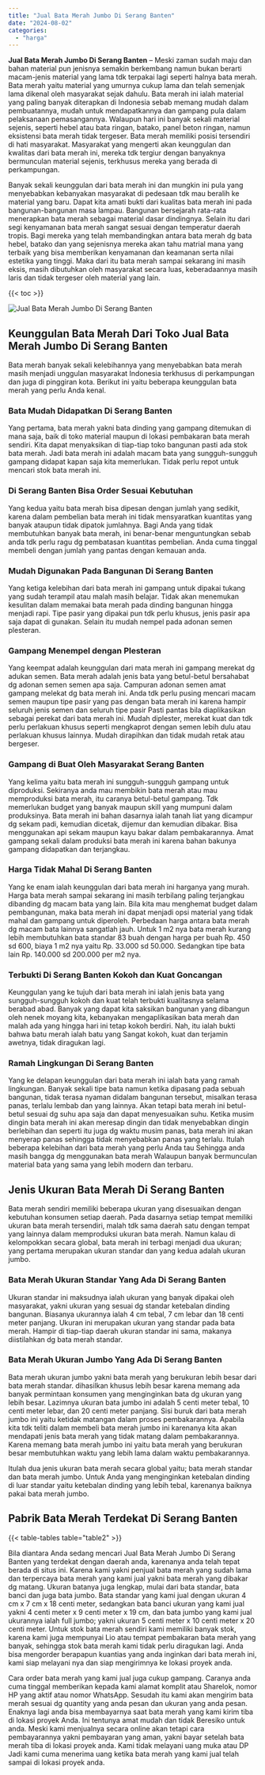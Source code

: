 ```yaml
---
title: "Jual Bata Merah Jumbo Di Serang Banten"
date: "2024-08-02"
categories: 
  - "harga"
---
```


**Jual Bata Merah Jumbo Di Serang Banten** – Meski zaman sudah maju dan bahan material pun jenisnya semakin berkembang namun bukan berarti macam-jenis material yang lama tdk terpakai lagi seperti halnya bata merah. Bata merah yaitu material yang umurnya cukup lama dan telah semenjak lama dikenal oleh masyarakat sejak dahulu. Bata merah ini ialah material yang paling banyak diterapkan di Indonesia sebab memang mudah dalam pembuatannya, mudah untuk mendapatkannya dan gampang pula dalam pelaksanaan pemasangannya. Walaupun hari ini banyak sekali material sejenis, seperti hebel atau bata ringan, batako, panel beton ringan, namun eksistensi bata merah tidak tergeser. Bata merah memiliki posisi tersendiri di hati masyarakat. Masyarakat yang mengerti akan keunggulan dan kwalitas dari bata merah ini, mereka tdk tergiur dengan banyaknya bermunculan material sejenis, terkhusus mereka yang berada di perkampungan.

Banyak sekali keunggulan dari bata merah ini dan mungkin ini pula yang menyebabkan kebanyakan masyarakat di pedesaan tdk mau beralih ke material yang baru. Dapat kita amati bukti dari kualitas bata merah ini pada bangunan-bangunan masa lampau. Bangunan bersejarah rata-rata menerapkan bata merah sebagai material dasar dindingnya. Selain itu dari segi kenyamanan bata merah sangat sesuai dengan temperatur daerah tropis. Bagi mereka yang telah membandingkan antara bata merah dg bata hebel, batako dan yang sejenisnya mereka akan tahu matrial mana yang terbaik yang bisa memberikan kenyamanan dan keamanan serta nilai estetika yang tinggi. Maka dari itu bata merah sampai sekarang ini masih eksis, masih dibutuhkan oleh masyarakat secara luas, keberadaannya masih laris dan tidak tergeser oleh material yang lain.

{{< toc >}}

![Jual Bata Merah Jumbo Di Serang Banten](/images/jual-bata-merah-37.png)

## Keunggulan Bata Merah Dari Toko Jual Bata Merah Jumbo Di Serang Banten

Bata merah banyak sekali kelebihannya yang menyebabkan bata merah masih menjadi unggulan masyarakat Indonesia terkhusus di perkampungan dan juga di pinggiran kota. Berikut ini yaitu beberapa keunggulan bata merah yang perlu Anda kenal.

### Bata Mudah Didapatkan Di Serang Banten

Yang pertama, bata merah yakni bata dinding yang gampang ditemukan di mana saja, baik di toko material maupun di lokasi pembakaran bata merah sendiri. Kita dapat menyaksikan di tiap-tiap toko bangunan pasti ada stok bata merah. Jadi bata merah ini adalah macam bata yang sungguh-sungguh gampang didapat kapan saja kita memerlukan. Tidak perlu repot untuk mencari stok bata merah ini.

### Di Serang Banten Bisa Order Sesuai Kebutuhan

Yang kedua yaitu bata merah bisa dipesan dengan jumlah yang sedikit, karena dalam pembelian bata merah ini tidak mensyaratkan kuantitas yang banyak ataupun tidak dipatok jumlahnya. Bagi Anda yang tidak membutuhkan banyak bata merah, ini benar-benar menguntungkan sebab anda tdk perlu ragu dg pembatasan kuantitas pembelian. Anda cuma tinggal membeli dengan jumlah yang pantas dengan kemauan anda.

### Mudah Digunakan Pada Bangunan Di Serang Banten

Yang ketiga kelebihan dari bata merah ini gampang untuk dipakai tukang yang sudah terampil atau malah masih belajar. Tidak akan menemukan kesulitan dalam memakai bata merah pada dinding bangunan hingga menjadi rapi. Tipe pasir yang dipakai pun tdk perlu khusus, jenis pasir apa saja dapat di gunakan. Selain itu mudah nempel pada adonan semen plesteran.

### Gampang Menempel dengan Plesteran

Yang keempat adalah keunggulan dari mata merah ini gampang merekat dg adukan semen. Bata merah adalah jenis bata yang betul-betul bersahabat dg adonan semen semen apa saja. Campuran adonan semen amat gampang melekat dg bata merah ini. Anda tdk perlu pusing mencari macam semen maupun tipe pasir yang pas dengan bata merah ini karena hampir seluruh jenis semen dan seluruh tipe pasir Pasti pantas bila diaplikasikan sebagai perekat dari bata merah ini. Mudah diplester, merekat kuat dan tdk perlu perlakuan khusus seperti mengkaprot dengan semen lebih dulu atau perlakuan khusus lainnya. Mudah dirapihkan dan tidak mudah retak atau bergeser.

### Gampang di Buat Oleh Masyarakat Serang Banten

Yang kelima yaitu bata merah ini sungguh-sungguh gampang untuk diproduksi. Sekiranya anda mau membikin bata merah atau mau memproduksi bata merah, itu caranya betul-betul gampang. Tdk memerlukan budget yang banyak maupun skill yang mumpuni dalam produksinya. Bata merah ini bahan dasarnya ialah tanah liat yang dicampur dg sekam padi, kemudian dicetak, dijemur dan kemudian dibakar. Bisa menggunakan api sekam maupun kayu bakar dalam pembakarannya. Amat gampang sekali dalam produksi bata merah ini karena bahan bakunya gampang didapatkan dan terjangkau.

### Harga Tidak Mahal Di Serang Banten

Yang ke enam ialah keunggulan dari bata merah ini harganya yang murah. Harga bata merah sampai sekarang ini masih terbilang paling terjangkau dibanding dg macam bata yang lain. Bila kita mau menghemat budget dalam pembangunan, maka bata merah ini dapat menjadi opsi material yang tidak mahal dan gampang untuk diperoleh. Perbedaan harga antara bata merah dg macam bata lainnya sangatlah jauh. Untuk 1 m2 nya bata merah kurang lebih membutuhkan bata standar 83 buah dengan harga per buah Rp. 450 sd 600, biaya 1 m2 nya yaitu Rp. 33.000 sd 50.000. Sedangkan tipe bata lain Rp. 140.000 sd 200.000 per m2 nya.

### Terbukti Di Serang Banten Kokoh dan Kuat Goncangan

Keunggulan yang ke tujuh dari bata merah ini ialah jenis bata yang sungguh-sungguh kokoh dan kuat telah terbukti kualitasnya selama berabad abad. Banyak yang dapat kita saksikan bangunan yang dibangun oleh nenek moyang kita, kebanyakan mengaplikasikan bata merah dan malah ada yang hingga hari ini tetap kokoh berdiri. Nah, itu ialah bukti bahwa batu merah ialah batu yang Sangat kokoh, kuat dan terjamin awetnya, tidak diragukan lagi.

### Ramah Lingkungan Di Serang Banten

Yang ke delapan keunggulan dari bata merah ini ialah bata yang ramah lingkungan. Banyak sekali tipe bata namun ketika dipasang pada sebuah bangunan, tidak terasa nyaman didalam bangunan tersebut, misalkan terasa panas, terlalu lembab dan yang lainnya. Akan tetapi bata merah ini betul-betul sesuai dg suhu apa saja dan dapat menyesuaikan suhu. Ketika musim dingin bata merah ini akan meresap dingin dan tidak menyebabkan dingin berlebihan dan seperti itu juga dg waktu musim panas, bata merah ini akan menyerap panas sehingga tidak menyebabkan panas yang terlalu. Itulah beberapa kelebihan dari bata merah yang perlu Anda tau Sehingga anda masih bangga dg menggunakan bata merah Walaupun banyak bermunculan material bata yang sama yang lebih modern dan terbaru.

## Jenis Ukuran Bata Merah Di Serang Banten

Bata merah sendiri memiliki beberapa ukuran yang disesuaikan dengan kebutuhan konsumen setiap daerah. Pada dasarnya setiap tempat memiliki ukuran bata merah tersendiri, malah tdk sama daerah satu dengan tempat yang lainnya dalam memproduksi ukuran bata merah. Namun kalau di kelompokkan secara global, bata merah ini terbagi menjadi dua ukuran; yang pertama merupakan ukuran standar dan yang kedua adalah ukuran jumbo.

### Bata Merah Ukuran Standar Yang Ada Di Serang Banten

Ukuran standar ini maksudnya ialah ukuran yang banyak dipakai oleh masyarakat, yakni ukuran yang sesuai dg standar ketebalan dinding bangunan. Biasanya ukurannya ialah 4 cm tebal, 7 cm lebar dan 18 centi meter panjang. Ukuran ini merupakan ukuran yang standar pada bata merah. Hampir di tiap-tiap daerah ukuran standar ini sama, makanya diistilahkan dg bata merah standar.

### Bata Merah Ukuran Jumbo Yang Ada Di Serang Banten

Bata merah ukuran jumbo yakni bata merah yang berukuran lebih besar dari bata merah standar. dihasilkan khusus lebih besar karena memang ada banyak permintaan konsumen yang menginginkan bata dg ukuran yang lebih besar. Lazimnya ukuran bata jumbo ini adalah 5 centi meter tebal, 10 centi meter lebar, dan 20 centi meter panjang. Sisi buruk dari bata merah jumbo ini yaitu ketidak matangan dalam proses pembakarannya. Apabila kita tdk teliti dalam membeli bata merah jumbo ini karenanya kita akan mendapati jenis bata merah yang tidak matang dalam pembakarannya. Karena memang bata merah jumbo ini yaitu bata merah yang berukuran besar membutuhkan waktu yang lebih lama dalam waktu pembakarannya.

Itulah dua jenis ukuran bata merah secara global yaitu; bata merah standar dan bata merah jumbo. Untuk Anda yang menginginkan ketebalan dinding di luar standar yaitu ketebalan dinding yang lebih tebal, karenanya baiknya pakai bata merah jumbo.

## Pabrik Bata Merah Terdekat Di Serang Banten

{{< table-tables table="table2" >}}

Bila diantara Anda sedang mencari Jual Bata Merah Jumbo Di Serang Banten yang terdekat dengan daerah anda, karenanya anda telah tepat berada di situs ini. Karena kami yakni penjual bata merah yang sudah lama dan terpercaya bata merah yang kami jual yakni bata merah yang dibakar dg matang. Ukuran batanya juga lengkap, mulai dari bata standar, bata banci dan juga bata jumbo. Bata standar yang kami jual dengan ukuran 4 cm x 7 cm x 18 centi meter, sedangkan bata banci ukuran yang kami jual yakni 4 centi meter x 9 centi meter x 19 cm, dan bata jumbo yang kami jual ukurannya ialah full jumbo; yakni ukuran 5 centi meter x 10 centi meter x 20 centi meter. Untuk stok bata merah sendiri kami memiliki banyak stok, karena kami juga mempunyai Lio atau tempat pembakaran bata merah yang banyak, sehingga stok bata merah kami tidak perlu diragukan lagi. Anda bisa mengorder berapapun kuantias yang anda inginkan dari bata merah ini, kami siap melayani nya dan siap mengirimnya ke lokasi proyek anda.

Cara order bata merah yang kami jual juga cukup gampang. Caranya anda cuma tinggal memberikan kepada kami alamat komplit atau Sharelok, nomor HP yang aktif atau nomor WhatsApp. Sesudah itu kami akan mengirim bata merah sesuai dg quantity yang anda pesan dan ukuran yang anda pesan. Enaknya lagi anda bisa membayarnya saat bata merah yang kami kirim tiba di lokasi proyek Anda. Ini tentunya amat mudah dan tidak Beresiko untuk anda. Meski kami menjualnya secara online akan tetapi cara pembayarannya yakni pembayaran yang aman, yakni bayar setelah bata merah tiba di lokasi proyek anda. Kami tidak melayani uang muka atau DP Jadi kami cuma menerima uang ketika bata merah yang kami jual telah sampai di lokasi proyek anda.
